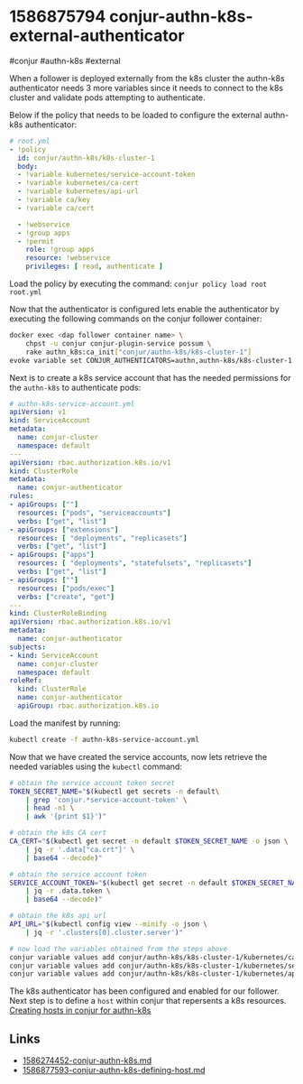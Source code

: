 # 1586875794 conjur-authn-k8s-external-authenticator
#conjur #authn-k8s #external

When a follower is deployed externally from the k8s cluster the authn-k8s authenticator needs 3 more variables since it needs to connect to the k8s cluster and validate pods attempting to authenticate.

Below if the policy that needs to be loaded to configure the external authn-k8s authenticator:
```yaml
# root.yml
- !policy
  id: conjur/authn-k8s/k8s-cluster-1
  body:
  - !variable kubernetes/service-account-token
  - !variable kubernetes/ca-cert
  - !variable kubernetes/api-url
  - !variable ca/key
  - !variable ca/cert

  - !webservice
  - !group apps
  - !permit
    role: !group apps
    resource: !webservice
    privileges: [ read, authenticate ]
```
Load the policy by executing the command:
`conjur policy load root root.yml`

Now that the authenticator is configured lets enable the authenticator by executing the following commands on the conjur follower container:
```bash
docker exec <dap follower container name> \
    chpst -u conjur conjur-plugin-service possum \
    rake authn_k8s:ca_init["conjur/authn-k8s/k8s-cluster-1"]
evoke variable set CONJUR_AUTHENTICATORS=authn,authn-k8s/k8s-cluster-1
```

Next is to create a k8s service account that has the needed permissions for the `authn-k8s` to authenticate pods:
```yaml
# authn-k8s-service-account.yml
apiVersion: v1
kind: ServiceAccount
metadata:
  name: conjur-cluster
  namespace: default
---
apiVersion: rbac.authorization.k8s.io/v1
kind: ClusterRole
metadata:
  name: conjur-authenticator
rules:
- apiGroups: [""]
  resources: ["pods", "serviceaccounts"]
  verbs: ["get", "list"]
- apiGroups: ["extensions"]
  resources: [ "deployments", "replicasets"]
  verbs: ["get", "list"]
- apiGroups: ["apps"]
  resources: [ "deployments", "statefulsets", "replicasets"]
  verbs: ["get", "list"]
- apiGroups: [""]
  resources: ["pods/exec"]
  verbs: ["create", "get"]
---
kind: ClusterRoleBinding
apiVersion: rbac.authorization.k8s.io/v1
metadata:
  name: conjur-authenticator
subjects:
- kind: ServiceAccount
  name: conjur-cluster
  namespace: default
roleRef:
  kind: ClusterRole
  name: conjur-authenticator
  apiGroup: rbac.authorization.k8s.io
```

Load the manifest by running:
```bash
kubectl create -f authn-k8s-service-account.yml
```

Now that we have created the service accounts, now lets retrieve the needed variables using the `kubectl` command:
```bash
# obtain the service account token secret
TOKEN_SECRET_NAME="$(kubectl get secrets -n default\
    | grep 'conjur.*service-account-token' \
    | head -n1 \
    | awk '{print $1}')"

# obtain the k8s CA cert
CA_CERT="$(kubectl get secret -n default $TOKEN_SECRET_NAME -o json \
    | jq -r '.data["ca.crt"]' \
    | base64 --decode)"

# obtain the service account token
SERVICE_ACCOUNT_TOKEN="$(kubectl get secret -n default $TOKEN_SECRET_NAME -o json \
    | jq -r .data.token \
    | base64 --decode)"

# obtain the k8s api url
API_URL="$(kubectl config view --minify -o json \
    | jq -r '.clusters[0].cluster.server')"

# now load the variables obtained from the steps above
conjur variable values add conjur/authn-k8s/k8s-cluster-1/kubernetes/ca-cert "$CA_CERT"
conjur variable values add conjur/authn-k8s/k8s-cluster-1/kubernetes/service-account-token "$SERVICE_ACCOUNT_TOKEN"
conjur variable values add conjur/authn-k8s/k8s-cluster-1/kubernetes/api-url "$API_URL"
```

The k8s authenticator has been configured and enabled for our follower.
Next step is to define a `host` within conjur that repersents a k8s resources.
[Creating hosts in conjur for authn-k8s](1586877593-conjur-authn-k8s-defining-host.md)


## Links
- [1586274452-conjur-authn-k8s.md](1586274452-conjur-authn-k8s.md)
- [1586877593-conjur-authn-k8s-defining-host.md](1586877593-conjur-authn-k8s-defining-host.md)
